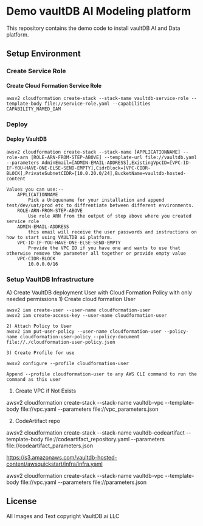 # Demo vaultDB AI Modeling platform

This repository contains the demo code to install vaultDB AI and Data platform.

## Setup Environment

### Create Service Role

#### Create Cloud Formation Service Role

    awsv2 cloudformation create-stack --stack-name vaultdb-service-role --template-body file://service-role.yaml --capabilities CAPABILITY_NAMED_IAM
    
### Deploy 

#### Deploy VaultDB

    awsv2 cloudformation create-stack --stack-name [APPLICATIONNAME] --role-arn [ROLE-ARN-FROM-STEP-ABOVE] --template-url file://vaultdb.yaml --parameters AdminEmail=[ADMIN-EMAIL-ADDRESS],ExistingVpcID=[VPC-ID-IF-YOU-HAVE-ONE-ELSE-SEND-EMPTY],CidrBlock=[VPC-CIDR-BLOCK],PrivateSubnetCIDR=[10.0.20.0/24],BucketName=vaultdb-hosted-content

    Values you can use:-- 
        APPLICATIONNAME
            Pick a Uniquename for your installation and append test/dev/uat/prod etc to diffrentiate between different environments.
        ROLE-ARN-FROM-STEP-ABOVE
            Use role ARN from the output of step above where you created service role
        ADMIN-EMAIL-ADDRESS
            this email will receive the user passwords and instructions on how to start using VAULTDB ai platform.
        VPC-ID-IF-YOU-HAVE-ONE-ELSE-SEND-EMPTY
            Provide the VPC ID if you have one and wants to use that otherwise remove the parameter all together or provide empty value
        VPC-CIDR-BLOCK
            10.0.0.0/16


### Setup VaultDB Infrastructure 

A) Create VaultDB deployment User with Cloud Formation Policy with only needed permissions
    1) Create cloud formation User

    awsv2 iam create-user --user-name cloudformation-user
    awsv2 iam create-access-key --user-name cloudformation-user

    2) Attach Policy to User
    awsv2 iam put-user-policy --user-name cloudformation-user --policy-name cloudformation-user-policy --policy-document file://./cloudformation-user-policy.json

    3) Create Profile for use
    
    awsv2 configure --profile cloudformation-user

    Append --profile cloudformation-user to any AWS CLI command to run the command as this user

1) Create VPC if Not Exists

  awsv2 cloudformation create-stack --stack-name vaultdb-vpc --template-body file://vpc.yaml --parameters file://vpc_parameters.json

2) CodeArtifact repo

  awsv2 cloudformation create-stack --stack-name vaultdb-codeartifact --template-body file://codeartifact_repository.yaml --parameters file://codeartifact_parameters.json


https://s3.amazonaws.com/vaultdb-hosted-content/awsquickstart/infra/infra.yaml

awsv2 cloudformation create-stack --stack-name vaultdb-vpc --template-body file://vpc.yaml --parameters file://parameters.json


## License

All Images and Text copyright VaultDB.ai LLC
